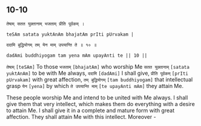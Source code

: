 ## 10-10


```shloka-sa
तेषाम् सतत युक्तानाम् भजताम् प्रीति पूर्वकम् ।
```
```shloka-sa-hk
teSAm satata yuktAnAm bhajatAm prIti pUrvakam |
```
```shloka-sa
ददामि बुद्धियोगम् तम् येन माम् उपयान्ति ते ॥ १० ॥
```
```shloka-sa-hk
dadAmi buddhiyogam tam yena mAm upayAnti te || 10 ||
```

`तेषाम्` `[teSAm]` To those `भजताम्` `[bhajatAm]` who worship Me `सतत युक्तानाम्` `[satata yuktAnAm]` to be with Me always, `ददामि` `[dadAmi]` I shall give, `प्रीति पूर्वकम्` `[prIti pUrvakam]` with great affection, `तम् बुद्धियोगम्` `[tam buddhiyogam]` that intellectual grasp `येन` `[yena]` by which `ते उपयान्ति माम्` `[te upayAnti mAm]` they attain Me.

These people worship Me and intend to be united with Me always. I shall give them that very intellect, which makes them do everything with a desire to attain Me. I shall give it in a complete and mature form with great affection. They shall attain Me with this intellect.
Moreover -

